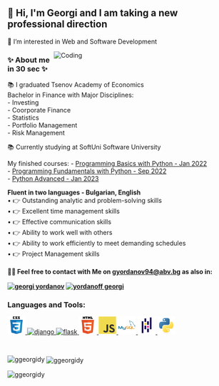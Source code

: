 <h2>👋 Hi, I'm Georgi and I am taking a new professional direction </h2>
<p>👀 I’m interested in Web and Software Development</p>
<img align="right" alt="Coding" width ="400" src="https://cdn.dribbble.com/users/1162077/screenshots/3848914/programmer.gif">

<h3><b>✨ About me in 30 sec ✨</b></h3>
<p>📚 I graduated Tsenov Academy of Economics<br>
Bachelor in Finance with Major Disciplines:<br>
- Investing<br>
- Coorporate Finance<br>
- Statistics<br>
- Portfolio Management<br>
- Risk Management<br>
 </p>
<p>📚 Currently studying at SoftUni Software University<br>
<p>My finished courses:
- <a href="https://softuni.bg/certificates/details/124652/bccd545b">Programming Basics with Python - Jan 2022</a><br>
- <a href="https://softuni.bg/certificates/details/149323/d16213b9">Programming Fundamentals with Python - Sep 2022</a><br>
- <a href="https://softuni.bg/certificates/details/159348/25803f43">Python Advanced - Jan 2023</a><br>
</p>

<b>Fluent in two languages - Bulgarian, English</b><br>
• 👉 Outstanding analytic and problem-solving skills<br>
• 👉 Excellent time management skills<br>
• 👉 Effective communication skills<br>
• 👉 Ability to work well with others<br>
• 👉 Ability to work efficiently to meet demanding schedules<br>
• 👉 Project Management skills<br>
<br>
<b>🙌🏻 Feel free to contact with Me on gyordanov94@abv.bg as also in:
<p align="left">
<a href="https://linkedin.com/in/georgi-yordanov-395114125/" target="blank"><img align="center" src="https://raw.githubusercontent.com/rahuldkjain/github-profile-readme-generator/master/src/images/icons/Social/linked-in-alt.svg" alt="georgi yordanov" height="30" width="40" /></a>
<a href="https://fb.com/georgi.yordanov.90" target="blank"><img align="center" src="https://raw.githubusercontent.com/rahuldkjain/github-profile-readme-generator/master/src/images/icons/Social/facebook.svg" alt="yordanoff georgi" height="30" width="40" /></a>
 </b>
<br>
<h3 align="left">Languages and Tools:</h3>
<p align="left"> <a href="https://www.w3schools.com/css/" target="_blank" rel="noreferrer"> <img src="https://raw.githubusercontent.com/devicons/devicon/master/icons/css3/css3-original-wordmark.svg" alt="css3" width="40" height="40"/> </a> <a href="https://www.djangoproject.com/" target="_blank" rel="noreferrer"> <img src="https://cdn.worldvectorlogo.com/logos/django.svg" alt="django" width="40" height="40"/> </a> <a href="https://flask.palletsprojects.com/" target="_blank" rel="noreferrer"> <img src="https://www.vectorlogo.zone/logos/pocoo_flask/pocoo_flask-icon.svg" alt="flask" width="40" height="40"/> </a> <a href="https://www.w3.org/html/" target="_blank" rel="noreferrer"> <img src="https://raw.githubusercontent.com/devicons/devicon/master/icons/html5/html5-original-wordmark.svg" alt="html5" width="40" height="40"/> </a> <a href="https://developer.mozilla.org/en-US/docs/Web/JavaScript" target="_blank" rel="noreferrer"> <img src="https://raw.githubusercontent.com/devicons/devicon/master/icons/javascript/javascript-original.svg" alt="javascript" width="40" height="40"/> </a> <a href="https://www.mysql.com/" target="_blank" rel="noreferrer"> <img src="https://raw.githubusercontent.com/devicons/devicon/master/icons/mysql/mysql-original-wordmark.svg" alt="mysql" width="40" height="40"/> </a> <a href="https://pandas.pydata.org/" target="_blank" rel="noreferrer"> <img src="https://raw.githubusercontent.com/devicons/devicon/2ae2a900d2f041da66e950e4d48052658d850630/icons/pandas/pandas-original.svg" alt="pandas" width="40" height="40"/> </a> <a href="https://www.python.org" target="_blank" rel="noreferrer"> <img src="https://raw.githubusercontent.com/devicons/devicon/master/icons/python/python-original.svg" alt="python" width="40" height="40"/> </a> </p>
<br>
<p><img align="left" src="https://github-readme-stats.vercel.app/api/top-langs?username=ggeorgidy&show_icons=true&locale=en&layout=compact" alt="ggeorgidy" /></p>

<p>&nbsp;<img align="center" src="https://github-readme-stats.vercel.app/api?username=ggeorgidy&show_icons=true&locale=en" alt="ggeorgidy" /></p>

<p><img align="center" src="https://github-readme-streak-stats.herokuapp.com/?user=ggeorgidy&" alt="ggeorgidy" /></p>
